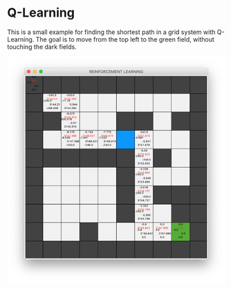 # Q-Learning
This is a small example for finding the shortest path in a grid system with Q-Learning.
The goal is to move from the top left to the green field, without touching the dark fields.

<img src="result.png"/>

